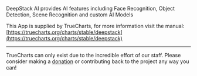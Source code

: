 DeepStack AI provides AI features including Face Recognition, Object Detection, Scene Recognition and custom AI Models

This App is supplied by TrueCharts, for more information visit the manual: [https://truecharts.org/charts/stable/deepstack](https://truecharts.org/charts/stable/deepstack)

---

TrueCharts can only exist due to the incredible effort of our staff.
Please consider making a [donation](https://truecharts.org/sponsor) or contributing back to the project any way you can!

